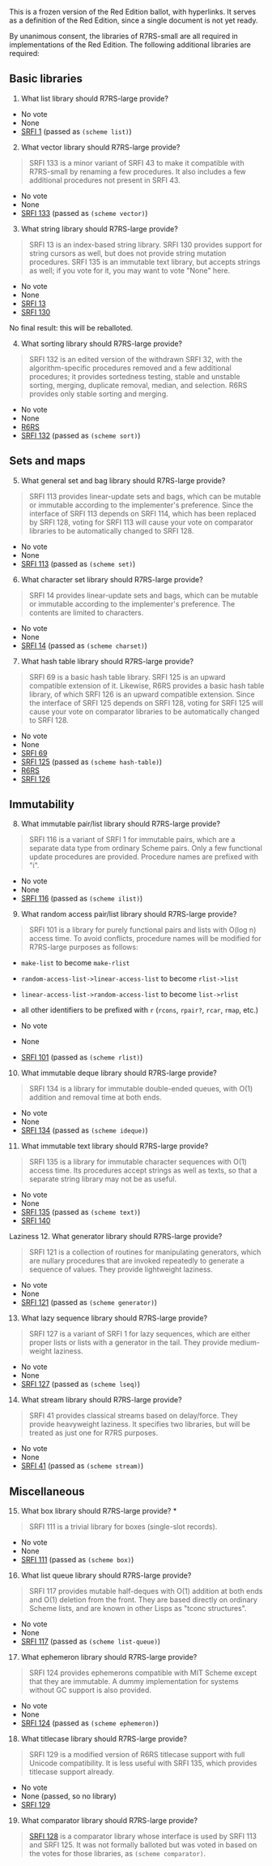 This is a frozen version of the Red Edition ballot, with hyperlinks.  It serves as a definition of the Red Edition, since a single document is not yet ready.

By unanimous consent, the libraries of R7RS-small are all required in implementations of the Red Edition.  The following additional libraries are required:

## Basic libraries

1. What list library should R7RS-large provide?

* No vote
* None
* [SRFI 1](http://srfi.schemers.org/srfi-1/srfi-1.html) (passed as `(scheme list)`)

2. What vector library should R7RS-large provide?

> SRFI 133 is a minor variant of SRFI 43 to make it compatible with R7RS-small by renaming a few procedures. It also includes a few additional procedures not present in SRFI 43.

* No vote
* None
* [SRFI 133](http://srfi.schemers.org/srfi-133/srfi-133.html) (passed as `(scheme vector)`)

3. What string library should R7RS-large provide?

> SRFI 13 is an index-based string library. SRFI 130 provides support for string cursors as well, but does not provide string mutation procedures. SRFI 135 is an immutable text library, but accepts strings as well; if you vote for it, you may want to vote "None" here.

* No vote
* None
* [SRFI 13](http://srfi.schemers.org/srfi-13/srfi-13.html)
* [SRFI 130](http://srfi.schemers.org/srfi-130/srfi-130.html)

No final result: this will be reballoted.

4. What sorting library should R7RS-large provide?

> SRFI 132 is an edited version of the withdrawn SRFI 32, with the algorithm-specific procedures removed and a few additional procedures; it provides sortedness testing, stable and unstable sorting, merging, duplicate removal, median, and selection. R6RS provides only stable sorting and merging.

* No vote
* None
* [R6RS](http://www.r6rs.org/final/html/r6rs-lib/r6rs-lib-Z-H-5.html#node_chap_4)
* [SRFI 132](http://srfi.schemers.org/srfi-132/srfi-132.html) (passed as `(scheme sort)`)

## Sets and maps

5. What general set and bag library should R7RS-large provide?

> SRFI 113 provides linear-update sets and bags, which can be mutable or immutable according to the implementer's preference. Since the interface of SRFI 113 depends on SRFI 114, which has been replaced by SRFI 128, voting for SRFI 113 will cause your vote on comparator libraries to be automatically changed to SRFI 128.

* No vote
* None
* [SRFI 113](http://srfi.schemers.org/srfi-113/srfi-113.html) (passed as `(scheme set)`)

6. What character set library should R7RS-large provide?

> SRFI 14 provides linear-update sets and bags, which can be mutable or immutable according to the implementer's preference. The contents are limited to characters.

* No vote
* None
* [SRFI 14](http://srfi.schemers.org/srfi-14/srfi-14.html) (passed as `(scheme charset)`)

7. What hash table library should R7RS-large provide?

> SRFI 69 is a basic hash table library. SRFI 125 is an upward compatible extension of it. Likewise, R6RS provides a basic hash table library, of which SRFI 126 is an upward compatible extension. Since the interface of SRFI 125 depends on SRFI 128, voting for SRFI 125 will cause your vote on comparator libraries to be automatically changed to SRFI 128.

* No vote
* None
* [SRFI 69](http://srfi.schemers.org/srfi-69/srfi-69.html)
* [SRFI 125](http://srfi.schemers.org/srfi-125/srfi-125.html) (passed as `(scheme hash-table)`)
* [R6RS](http://www.r6rs.org/final/html/r6rs-lib/r6rs-lib-Z-H-14.html#node_chap_13)
* [SRFI 126](http://srfi.schemers.org/srfi-126/srfi-126.html)

## Immutability

8. What immutable pair/list library should R7RS-large provide?

> SRFI 116 is a variant of SRFI 1 for immutable pairs, which are a separate data type from ordinary Scheme pairs. Only a few functional update procedures are provided. Procedure names are prefixed with "i".

* No vote
* None
* [SRFI 116](http://srfi.schemers.org/srfi-116/srfi-116.html) (passed as `(scheme ilist)`)

9. What random access pair/list library should R7RS-large provide?

> SRFI 101 is a library for purely functional pairs and lists with O(log n) access time. To avoid conflicts, procedure names will be modified for R7RS-large purposes as follows:

* `make-list` to become `make-rlist`
* `random-access-list->linear-access-list` to become `rlist->list`
* `linear-access-list->random-access-list` to become `list->rlist`
* all other identifiers to be prefixed with `r` (`rcons`, `rpair?`, `rcar`, `rmap`, etc.)


* No vote
* None
* [SRFI 101](http://srfi.schemers.org/srfi-101/srfi-101.html) (passed as `(scheme rlist)`)

10. What immutable deque library should R7RS-large provide?

> SRFI 134 is a library for immutable double-ended queues, with O(1) addition and removal time at both ends.

* No vote
* None
* [SRFI 134](http://srfi.schemers.org/srfi-134/srfi-134.html) (passed as `(scheme ideque)`)

11. What immutable text library should R7RS-large provide?

> SRFI 135 is a library for immutable character sequences with O(1) access time. Its procedures accept strings as well as texts, so that a separate string library may not be as useful.

* No vote
* None
* [SRFI 135](http://srfi.schemers.org/srfi-135/srfi-135.html) (passed as `(scheme text)`)
* [SRFI 140](http://srfi.schemers.org/srfi-140/srfi-140.html)

Laziness
12. What generator library should R7RS-large provide?

> SRFI 121 is a collection of routines for manipulating generators, which are nullary procedures that are invoked repeatedly to generate a sequence of values. They provide lightweight laziness.

* No vote
* None
* [SRFI 121](http://srfi.schemers.org/srfi-121/srfi-121.html) (passed as `(scheme generator)`)

13. What lazy sequence library should R7RS-large provide?

> SRFI 127 is a variant of SRFI 1 for lazy sequences, which are either proper lists or lists with a generator in the tail. They provide medium-weight laziness.

* No vote
* None
* [SRFI 127](http://srfi.schemers.org/srfi-127/srfi-127.html) (passed as `(scheme lseq)`)

14. What stream library should R7RS-large provide?

> SRFI 41 provides classical streams based on delay/force. They provide heavyweight laziness.  It specifies two libraries, but will be treated as just one for R7RS purposes.

* No vote
* None
* [SRFI 41](http://srfi.schemers.org/srfi-41/srfi-41.html) (passed as `(scheme stream)`)

## Miscellaneous

15. What box library should R7RS-large provide? *

> SRFI 111 is a trivial library for boxes (single-slot records).

* No vote
* None
* [SRFI 111](http://srfi.schemers.org/srfi-111/srfi-111.html) (passed as `(scheme box)`)

16. What list queue library should R7RS-large provide?

> SRFI 117 provides mutable half-deques with O(1) addition at both ends and O(1) deletion from the front. They are based directly on ordinary Scheme lists, and are known in other Lisps as "tconc structures".

* No vote
* None
* [SRFI 117](http://srfi.schemers.org/srfi-117/srfi-117.html) (passed as `(scheme list-queue)`)

17. What ephemeron library should R7RS-large provide?

> SRFI 124 provides ephemerons compatible with MIT Scheme except that they are immutable. A dummy implementation for systems without GC support is also provided.

* No vote
* None
* [SRFI 124](http://srfi.schemers.org/srfi-124/srfi-124.html) (passed as `(scheme ephemeron)`)

18. What titlecase library should R7RS-large provide?

> SRFI 129 is a modified version of R6RS titlecase support with full Unicode compatibility. It is less useful with SRFI 135, which provides titlecase support already.

* No vote
* None (passed, so no library)
* [SRFI 129](http://srfi.schemers.org/srfi-129/srfi-129.html)

19. What comparator library should R7RS-large provide?

> [SRFI 128](http://srfi.schemers.org/srfi-128/srfi-128.html) is a comparator library whose interface is used by SRFI 113 and SRFI 125.  It was not formally balloted but was voted in based on the votes for those libraries, as `(scheme comparator)`.

